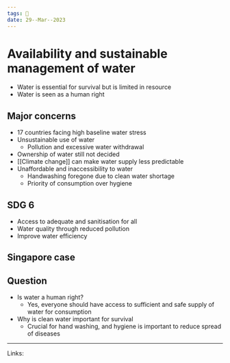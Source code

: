 ```yaml
---
tags: 🌱
date: 29--Mar--2023
---
```


# Availability and sustainable management of water

- Water is essential for survival but is limited in resource
- Water is seen as a human right

## Major concerns
- 17 countries facing high baseline water stress
- Unsustainable use of water
    - Pollution and excessive water withdrawal
- Ownership of water still not decided
- [[Climate change]] can make water supply less predictable
- Unaffordable and inaccessibility to water
    - Handwashing foregone due to clean water shortage
    - Priority of consumption over hygiene

## SDG 6
- Access to adequate and sanitisation for all
- Water quality through reduced pollution
- Improve water efficiency

## Singapore case

## Question
- Is water a human right?
    - Yes, everyone should have access to sufficient and safe supply of water for consumption
- Why is clean water important for survival
    - Crucial for hand washing, and hygiene is important to reduce spread of diseases

---
Links: 